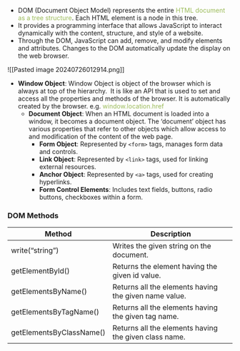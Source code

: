 - DOM (Document Object Model) represents the entire <font color="#9bbb59">HTML document as a tree structure</font>. Each HTML element is a node in this tree. 
- It provides a programming interface that allows JavaScript to interact dynamically with the content, structure, and style of a website.
- Through the DOM, JavaScript can add, remove, and modify elements and attributes. Changes to the DOM automatically update the display on the web browser.

![[Pasted image 20240726012914.png]]

- **Window Object**: Window Object is object of the browser which is always at top of the hierarchy.  It is like an API that is used to set and access all the properties and methods of the browser. It is automatically created by the browser. e.g. <font color="#9bbb59">window.location.href</font>
	- **Document Object**: When an HTML document is loaded into a window, it becomes a document object. The ‘document’ object has various properties that refer to other objects which allow access to and modification of the content of the web page.
		 - **Form Object**: Represented by `<form>` tags, manages form data and controls.
		 - **Link Object**: Represented by `<link>` tags, used for linking external resources.
		 - **Anchor Object**: Represented by `<a>` tags, used for creating hyperlinks.
		 - **Form Control Elements**: Includes text fields, buttons, radio buttons, checkboxes within a form.

### DOM Methods

| Method                   | Description                                           |
| ------------------------ | ----------------------------------------------------- |
| write(“string”)          | Writes the given string on the document.              |
| getElementById()         | Returns the element having the given id value.        |
| getElementsByName()      | Returns all the elements having the given name value. |
| getElementsByTagName()   | Returns all the elements having the given tag name.   |
| getElementsByClassName() | Returns all the elements having the given class name. |

